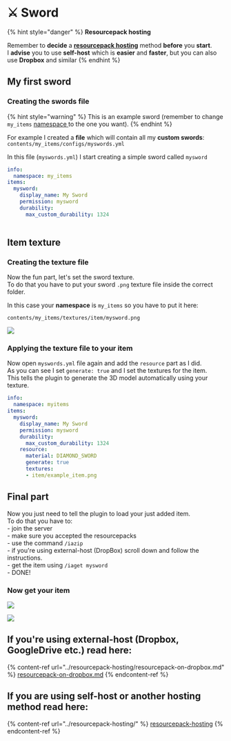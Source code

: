 # ⚔ Sword

{% hint style="danger" %}
**Resourcepack hosting**

Remember to **decide** a [**resourcepack hosting**](../resourcepack-hosting/) method **before** you **start**.\
I **advise** you to use **self-host** which is **easier** and **faster**, but you can also use **Dropbox** and similar
{% endhint %}

## My first sword

### Creating the swords file

{% hint style="warning" %}
This is an example sword (remember to change `my_items` [namespace ](broken-reference)to the one you want).
{% endhint %}

For example I created a **file** which will contain all my **custom swords**:\
`contents/my_items/configs/myswords.yml`

In this file (`myswords.yml`) I start creating a simple sword called `mysword`

```yaml
info:
  namespace: my_items
items:
  mysword:
    display_name: My Sword
    permission: mysword
    durability:
      max_custom_durability: 1324
  
```

## Item texture

### Creating the texture file

Now the fun part, let's set the sword texture.\
To do that you have to put your sword `.png` texture file inside the correct folder.

In this case your **namespace** is `my_items` so you have to put it here:

`contents/my_items/textures/item/mysword.png`

![](../../.gitbook/assets/image\_\(14\).png)

### Applying the texture file to your item

Now open `myswords.yml` file again and add the `resource` part as I did.\
As you can see I set `generate: true` and I set the textures for the item.\
This tells the plugin to generate the 3D model automatically using your texture.

```yaml
info:
  namespace: myitems
items:
  mysword:
    display_name: My Sword
    permission: mysword
    durability:
      max_custom_durability: 1324
    resource:
      material: DIAMOND_SWORD
      generate: true
      textures:
      - item/example_item.png
```

## Final part

Now you just need to tell the plugin to load your just added item.\
To do that you have to:\
\- join the server\
\- make sure you accepted the resourcepacks\
\- use the command `/iazip`\
\- if you're using external-host (DropBox) scroll down and follow the instructions.\
\- get the item using `/iaget mysword`\
\- DONE!

### Now get your item

![](../../.gitbook/assets/image\_\(18\).png)

![](../../.gitbook/assets/image\_\(19\).png)

## If you're using external-host (Dropbox, GoogleDrive etc.) read here:

{% content-ref url="../resourcepack-hosting/resourcepack-on-dropbox.md" %}
[resourcepack-on-dropbox.md](../resourcepack-hosting/resourcepack-on-dropbox.md)
{% endcontent-ref %}

## If you are using self-host or another hosting method read here:

{% content-ref url="../resourcepack-hosting/" %}
[resourcepack-hosting](../resourcepack-hosting/)
{% endcontent-ref %}
